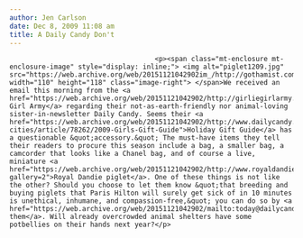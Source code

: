 ```yaml
---
author: Jen Carlson
date: Dec 8, 2009 11:08 am
title: A Daily Candy Don't
---
```


	
										<p><span class="mt-enclosure mt-enclosure-image" style="display: inline;"> <img alt="piglet1209.jpg" src="https://web.archive.org/web/20151121042902im_/http://gothamist.com/attachments/arts_jen/piglet1209.jpg" width="110" height="118" class="image-right"> </span>We received an email this morning from the <a href="https://web.archive.org/web/20151121042902/http://girliegirlarmy.com/blog/">Girlie Girl Army</a> regarding their not-as-earth-friendly nor animal-loving sister-in-newsletter Daily Candy. Seems their <a href="https://web.archive.org/web/20151121042902/http://www.dailycandy.com/all-cities/article/78262/2009-Girls-Gift-Guide">Holiday Gift Guide</a> has a questionable &quot;accessory.&quot; The must-have items they tell their readers to procure this season include a bag, a smaller bag, a camcorder that looks like a Chanel bag, and of course a live, miniature <a href="https://web.archive.org/web/20151121042902/http://www.royaldandie.com/photos.php?gallery=2">Royal Dandie piglet</a>. One of these things is not like the other? Should you choose to let them know &quot;that breeding and buying piglets that Paris Hilton will surely get sick of in 10 minutes is unethical, inhumane, and compassion-free,&quot; you can do so by <a href="https://web.archive.org/web/20151121042902/mailto:today@dailycandy.com">emailing them</a>. Will already overcrowded animal shelters have some potbellies on their hands next year?</p>					
										
									
				